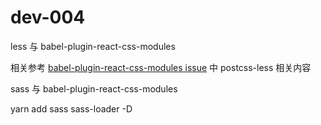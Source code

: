 # dev-004

less 与 babel-plugin-react-css-modules

相关参考 [babel-plugin-react-css-modules issue](https://github.com/gajus/babel-plugin-react-css-modules/issues) 中 postcss-less 相关内容

sass 与 babel-plugin-react-css-modules

yarn add sass sass-loader -D